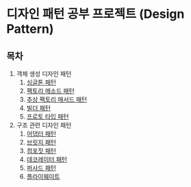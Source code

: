 # 디자인 패턴 공부 프로젝트 (Design Pattern)
## 목차
1. 객체 생성 디자인 패턴
   1. [싱글톤 패턴](https://github.com/hyeokjin-eun/design-pattern/tree/master/src/main/java/com/pattern/design/singleton)
   2. [팩토리 메소드 패턴](https://github.com/hyeokjin-eun/design-pattern/tree/master/src/main/java/com/pattern/design/factorymethod)
   3. [추상 팩토리 매서드 패턴](https://github.com/hyeokjin-eun/design-pattern/tree/master/src/main/java/com/pattern/design/abstractfactory)
   4. [빌더 패턴](https://github.com/hyeokjin-eun/design-pattern/tree/master/src/main/java/com/pattern/design/builder)
   5. [프로토 타입 패턴](https://github.com/hyeokjin-eun/design-pattern/tree/master/src/main/java/com/pattern/design/prototype)
2. 구조 관련 디자인 패턴
   1. [어댑터 패턴](https://github.com/hyeokjin-eun/design-pattern/tree/master/src/main/java/com/pattern/design/adapter)
   2. [브릿지 패턴](https://github.com/hyeokjin-eun/design-pattern/tree/master/src/main/java/com/pattern/design/bridge)
   3. [컴포짓 패턴](https://github.com/hyeokjin-eun/design-pattern/tree/master/src/main/java/com/pattern/design/composite)
   4. [데코레이터 패턴](https://github.com/hyeokjin-eun/design-pattern/tree/master/src/main/java/com/pattern/design/decorator)
   5. [퍼사드 패턴](https://github.com/hyeokjin-eun/design-pattern/tree/master/src/main/java/com/pattern/design/facade)
   6. [플라이웨이트](https://github.com/hyeokjin-eun/design-pattern/tree/master/src/main/java/com/pattern/design/flyweight)